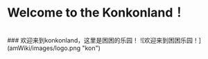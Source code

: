# Welcome to the Konkonland！

<br>
### 欢迎来到konkonland，这里是困困的乐园！
![欢迎来到困困乐园！](amWiki/images/logo.png "kon")  
